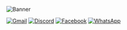 ![Banner](https://cardivo.vercel.app/api?name=BayuDC&description=Hello,%20i%20am%20a%20backend%20web%20developer%20%F0%9F%91%8B&image=https%3A%2F%2Favatars.githubusercontent.com%2Fu%2F62124037%3Fv%3D4&pattern=bubbles&backgroundColor=%23334257&colorPattern=%23476072&fontColor=%23EEEEEE&opacity=0.6)

[![Gmail](https://img.shields.io/badge/Gmail-D14836?style=for-the-badge&logo=gmail&logoColor=white)](mailto:dev.bayudc@gmail.com)
[![Discord](https://img.shields.io/badge/-Discord-7289da?style=for-the-badge&logo=discord&logoColor=white)](https://discord.com/users/704845945325748354)
[![Facebook](https://img.shields.io/badge/Facebook-%231877F2.svg?style=for-the-badge&logo=Facebook&logoColor=white)](https://web.facebook.com/dev.bayudc)
[![WhatsApp](https://img.shields.io/badge/WhatsApp-25D366?style=for-the-badge&logo=whatsapp&logoColor=white)](https://wa.me/6281229939193)

<!--

### Hi there 👋

- 🔭 I’m currently working on ...
- 🌱 I’m currently learning ...
- 👯 I’m looking to collaborate on ...
- 🤔 I’m looking for help with ...
- 💬 Ask me about ...
- 📫 How to reach me: ...
- 😄 Pronouns: ...
- ⚡ Fun fact: ...

-->
